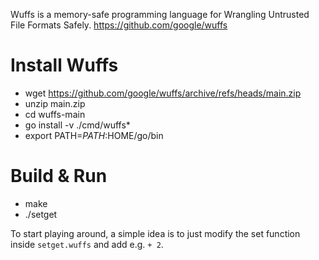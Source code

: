 
Wuffs is a memory-safe programming language for Wrangling Untrusted File Formats Safely. https://github.com/google/wuffs

# Install Wuffs

- wget https://github.com/google/wuffs/archive/refs/heads/main.zip
- unzip main.zip
- cd wuffs-main
- go install -v ./cmd/wuffs*
- export PATH=$PATH:$HOME/go/bin

# Build & Run

- make
- ./setget

To start playing around, a simple idea is to just modify the set function inside `setget.wuffs` and add e.g. `+ 2`.
